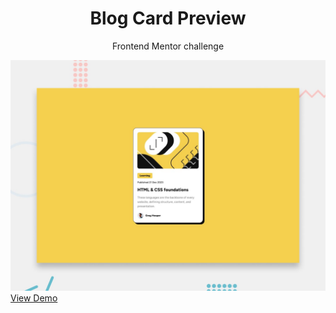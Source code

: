 <h1 align="center">Blog Card Preview</h1>
<p align="center">Frontend Mentor challenge</p>

<img src="./design/desktop-preview.jpg" alt="desktop preview">
<a href="https://victoroliverc.github.io/blog-preview-card/">View Demo</a>
